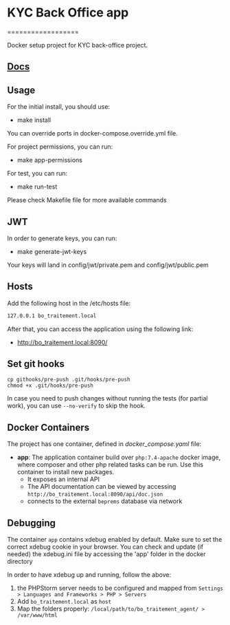 # KYC Back Office app
==================

Docker setup project for KYC back-office project.

## [Docs](./Docs)

## Usage

For the initial install, you should use:
- make install

You can override ports in docker-compose.override.yml file.

For project permissions, you can run:
- make app-permissions

For test, you can run:
- make run-test

Please check Makefile file for more available commands

JWT
---

In order to generate keys, you can run:
 - make generate-jwt-keys

Your keys will land in config/jwt/private.pem and config/jwt/public.pem

Hosts
-----

Add the following host in the /etc/hosts file:

```bash
127.0.0.1 bo_traitement.local
```

After that, you can access the application using the following link:

- http://bo_traitement.local:8090/

Set git hooks
-------------
```
cp githooks/pre-push .git/hooks/pre-push
chmod +x .git/hooks/pre-push
```

In case you need to push changes without running the tests (for partial work), you can use `--no-verify` to skip the hook.

Docker Containers
-----------------
The project has one container, defined in _docker_compose.yaml_ file:
- **app**: The application container build over `php:7.4-apache` docker image, where composer and other php related
  tasks can be run. Use this container to install new packages.
    - It exposes an internal API
    - The API documentation can be viewed by accessing `http://bo_traitement.local:8090/api/doc.json`
    - connects to the external `beprems` database via network

Debugging
---------

The container `app` contains xdebug enabled by default. Make sure to set the correct xdebug cookie in your browser.
You can check and update (if needed) the xdebug.ini file by accessing the 'app' folder in the docker directory

In order to have xdebug up and running, follow the above:
1. the PHPStorm server needs to be configured and mapped from `Settings > Languages and Frameworks > PHP > Servers`
2. Add `bo_traitement.local` as `host`
3. Map the folders properly: `/local/path/to/bo_traitement_agent/ > /var/www/html`
